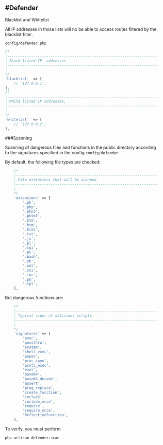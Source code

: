 #Defender
----------

Blacklist and Whitelist

All IP addresses in those lists will no be able to access routes filtered by the blacklist filter.


`config/defender.php`

```php
/*
|--------------------------------------------------------------------------
| Black listed IP  addresses
|--------------------------------------------------------------------------
|
*/
'blacklist'  => [
    // '127.0.0.1',
],
/*
|--------------------------------------------------------------------------
| White listed IP addresses,
|--------------------------------------------------------------------------
|
*/
'whitelist'  => [
    // '127.0.0.2',
],
```

###Scanning

Scanning of dangerous files and functions in the public directory according to the signatures specified in the config `config/defender`


By default, the following file types are checked:
```php
    /*
    |--------------------------------------------------------------------------
    | File extensions that will be scanned
    |--------------------------------------------------------------------------
    |
    */
    'extensions' => [
        '.ph',
        '.php',
        '.php3',
        '.phtml',
        '.htm',
        '.htm',
        '.html',
        '.txt',
        '.js',
        '.pl',
        '.cgi',
        '.py',
        '.bash',
        '.sh',
        '.xml',
        '.ssi',
        '.inc',
        '.pm',
        '.tpl',
    ],
```

But dangerous functions are:
```php
    /*
    |--------------------------------------------------------------------------
    | Typical signs of malicious scripts
    |--------------------------------------------------------------------------
    |
    */
    'signatures' => [
        'exec',
        'passthru',
        'system',
        'shell_exec',
        'popen',
        'proc_open',
        'pcntl_exec',
        'eval',
        'base64',
        'base64_decode',
        'assert',
        'preg_replace',
        'create_function',
        'include',
        'include_once',
        'require',
        'require_once',
        'ReflectionFunction',
    ],
```

To verify, you must perform
```php
php artisan defender:scan
```

